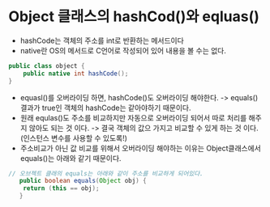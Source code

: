 # Object 클래스의 hashCod()와 eqluas()

- hashCode는 객체의 주소를 int로 반환하는 메서드이다
- native란 OS의 메서드로 C언어로 작성되어 있어 내용을 볼 수는 없다.
```java
public class object {
    public native int hashCode();
}
```
- equasl()를 오버라이딩 하면, hashCode()도 오버라이딩 해야한다.
  -> equals() 결과가 true인 객체의 hashCode는 같아야하기 때문이다.
- 원래 equlas()도 주소를 비교하지만 자동으로 오버라이딩 되어서 따로 처리를 해주지 않아도 되는 것 이다.
  -> 결국 객체의 값으 가지고 비교할 수 있게 하는 것 이다.(인스턴스 변수를 사용할 수 있도록!)
- 주소비교가 아닌 값 비교를 위해서 오버라이딩 해야하는 이유는 Object클래스에서 equals()는 아래와 같기 때문이다.
```java
// 오브젝트 클래의 equals는 아래와 같이 주소를 비교하게 되어있다. 
   public boolean equals(Object obj) {
    return (this == obj);
   }
```